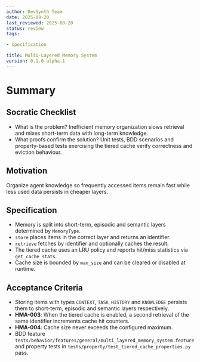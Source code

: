 ```yaml
---
author: DevSynth Team
date: 2025-08-20
last_reviewed: 2025-08-20
status: review
tags:

- specification

title: Multi-Layered Memory System
version: 0.1.0-alpha.1
---
```


<!--
Required metadata fields:
- author: document author
- date: creation date
- last_reviewed: last review date
- status: draft | review | published
- tags: search keywords
- title: short descriptive name
- version: specification version
-->

# Summary

## Socratic Checklist
 - What is the problem?
   Inefficient memory organization slows retrieval and mixes short-term data
   with long-term knowledge.
 - What proofs confirm the solution?
   Unit tests, BDD scenarios and property-based tests exercising the tiered
   cache verify correctness and eviction behaviour.

## Motivation
Organize agent knowledge so frequently accessed items remain fast while less
used data persists in cheaper layers.

## Specification
- Memory is split into short-term, episodic and semantic layers determined by
  `MemoryType`.
- `store` places items in the correct layer and returns an identifier.
- `retrieve` fetches by identifier and optionally caches the result.
- The tiered cache uses an LRU policy and reports hit/miss statistics via
  `get_cache_stats`.
- Cache size is bounded by `max_size` and can be cleared or disabled at runtime.

## Acceptance Criteria
- Storing items with types `CONTEXT`, `TASK_HISTORY` and `KNOWLEDGE` persists
  them to short-term, episodic and semantic layers respectively.
- **HMA-003**: When the tiered cache is enabled, a second retrieval of the same
  identifier increments cache hit counters.
- **HMA-004**: Cache size never exceeds the configured maximum.
- BDD feature `tests/behavior/features/general/multi_layered_memory_system.feature`
  and property tests in `tests/property/test_tiered_cache_properties.py` pass.
